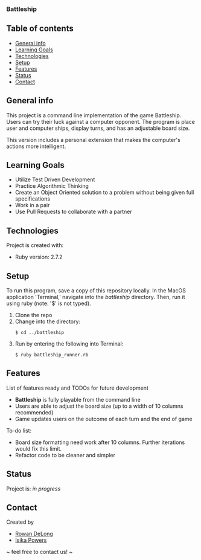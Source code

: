 ###  Battleship

## Table of contents
* [General info](#general-info)
* [Learning Goals](#learning-goals)
* [Technologies](#technologies)
* [Setup](#setup)
* [Features](#features)
* [Status](#status)
* [Contact](#contact)

## General info
This project is a command line implementation of the game Battleship. Users can try their luck against a computer opponent. The program is place user and computer ships, display turns, and has an adjustable board size. 

This version includes a personal extension that makes the computer's actions more intelligent.

## Learning Goals
* Utilize Test Driven Development
* Practice Algorithmic Thinking
* Create an Object Oriented solution to a problem without being given full specifications
* Work in a pair
* Use Pull Requests to collaborate with a partner

## Technologies
Project is created with:
* Ruby version: 2.7.2

## Setup
To run this program, save a copy of this repository locally. In the MacOS
application 'Terminal,' navigate into the _battleship_ directory.
Then, run it using ruby (note: '$' is not typed).

1. Clone the repo 
2. Change into the directory:
   ```
   $ cd ../battleship
   ```
3. Run by entering the following into Terminal:
   ```
   $ ruby battleship_runner.rb 
   ```

## Features
List of features ready and TODOs for future development
* __Battleship__ is fully playable from the command line
* Users are able to adjust the board size (up to a width of 10 columns recommended)
* Game updates users on the outcome of each turn and the end of game

To-do list:
* Board size formatting need work after 10 columns. Further iterations would fix this limit.
* Refactor code to be cleaner and simpler


## Status
Project is: _in progress_

## Contact
Created by
* [Rowan DeLong](https://github.com/RowanDW)
* [Isika Powers](https://github.com/Isikapowers/)


~ feel free to contact us! ~
